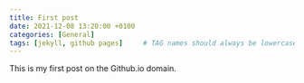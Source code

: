 ```yaml
---
title: First post
date: 2021-12-08 13:20:00 +0100
categories: [General]
tags: [jekyll, github pages]     # TAG names should always be lowercase
---
```


This is my first post on the Github.io domain. 